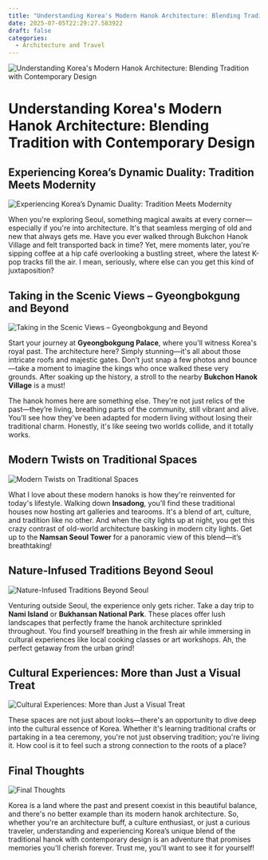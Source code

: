 ```yaml
---
title: "Understanding Korea's Modern Hanok Architecture: Blending Tradition with Contemporary Design"
date: 2025-07-05T22:29:27.583922
draft: false
categories:
  - Architecture and Travel
---
```


![Understanding Korea's Modern Hanok Architecture: Blending Tradition with Contemporary Design](/images/2025-07-05-understanding-koreas-modern-hanok-architecture-blending-tradition-with-contemporary-design.jpg)

# Understanding Korea's Modern Hanok Architecture: Blending Tradition with Contemporary Design

## Experiencing Korea’s Dynamic Duality: Tradition Meets Modernity
![Experiencing Korea’s Dynamic Duality: Tradition Meets Modernity](/images/2025-07-05-understanding-koreas-modern-hanok-architecture-blending-tradition-with-contemporary-design-h2-1.jpg)


When you're exploring Seoul, something magical awaits at every corner—especially if you're into architecture. It's that seamless merging of old and new that always gets me. Have you ever walked through Bukchon Hanok Village and felt transported back in time? Yet, mere moments later, you're sipping coffee at a hip café overlooking a bustling street, where the latest K-pop tracks fill the air. I mean, seriously, where else can you get this kind of juxtaposition?

## Taking in the Scenic Views – Gyeongbokgung and Beyond
![Taking in the Scenic Views – Gyeongbokgung and Beyond](/images/2025-07-05-understanding-koreas-modern-hanok-architecture-blending-tradition-with-contemporary-design-h2-2.jpg)


Start your journey at **Gyeongbokgung Palace**, where you'll witness Korea's royal past. The architecture here? Simply stunning—it's all about those intricate roofs and majestic gates. Don't just snap a few photos and bounce—take a moment to imagine the kings who once walked these very grounds. After soaking up the history, a stroll to the nearby **Bukchon Hanok Village** is a must!

The hanok homes here are something else. They're not just relics of the past—they’re living, breathing parts of the community, still vibrant and alive. You’ll see how they've been adapted for modern living without losing their traditional charm. Honestly, it's like seeing two worlds collide, and it totally works.

## Modern Twists on Traditional Spaces
![Modern Twists on Traditional Spaces](/images/2025-07-05-understanding-koreas-modern-hanok-architecture-blending-tradition-with-contemporary-design-h2-3.jpg)


What I love about these modern hanoks is how they're reinvented for today's lifestyle. Walking down **Insadong**, you’ll find these traditional houses now hosting art galleries and tearooms. It's a blend of art, culture, and tradition like no other. And when the city lights up at night, you get this crazy contrast of old-world architecture basking in modern city lights. Get up to the **Namsan Seoul Tower** for a panoramic view of this blend—it’s breathtaking!

## Nature-Infused Traditions Beyond Seoul
![Nature-Infused Traditions Beyond Seoul](/images/2025-07-05-understanding-koreas-modern-hanok-architecture-blending-tradition-with-contemporary-design-h2-4.jpg)


Venturing outside Seoul, the experience only gets richer. Take a day trip to **Nami Island** or **Bukhansan National Park**. These places offer lush landscapes that perfectly frame the hanok architecture sprinkled throughout. You find yourself breathing in the fresh air while immersing in cultural experiences like local cooking classes or art workshops. Ah, the perfect getaway from the urban grind!

## Cultural Experiences: More than Just a Visual Treat
![Cultural Experiences: More than Just a Visual Treat](/images/2025-07-05-understanding-koreas-modern-hanok-architecture-blending-tradition-with-contemporary-design-h2-5.jpg)


These spaces are not just about looks—there's an opportunity to dive deep into the cultural essence of Korea. Whether it's learning traditional crafts or partaking in a tea ceremony, you're not just observing tradition; you're living it. How cool is it to feel such a strong connection to the roots of a place?

## Final Thoughts
![Final Thoughts](/images/2025-07-05-understanding-koreas-modern-hanok-architecture-blending-tradition-with-contemporary-design-h2-6.jpg)


Korea is a land where the past and present coexist in this beautiful balance, and there's no better example than its modern hanok architecture. So, whether you're an architecture buff, a culture enthusiast, or just a curious traveler, understanding and experiencing Korea’s unique blend of the traditional hanok with contemporary design is an adventure that promises memories you'll cherish forever. Trust me, you'll want to see it for yourself!

